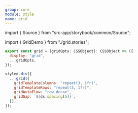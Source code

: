 ```yaml
---
group: core
module: style
name: grid
---
```


import { Source } from "src-app/storybook/common/Source";

import { GridDemo } from "./grid.stories";

<GridDemo />

```js {7}
export const grid = (gridOpts: CSSObject): CSSObject => ({
  display: "grid",
  ...gridOpts,
});

styled.div({
  ...grid({
    gridTemplateColumns: "repeat(3, 1fr)",
    gridTemplateRows: "repeat(3, 1fr)",
    gridAutoFlow: "row dense",
    gridGap: `${ds.spacing[5]}`,
  }),
});
```

<Source path="src-core/style/grid.ts" />
